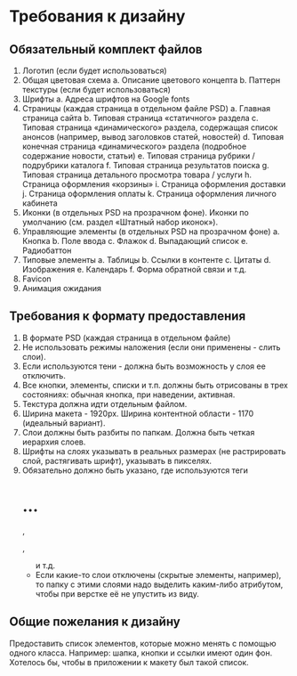 # Требования к дизайну

## Обязательный комплект файлов
1.	Логотип (если будет использоваться)
2.	Общая цветовая схема
a.	Описание цветового концепта
b.	Паттерн текстуры (если будет использоваться)
3.	Шрифты 
a.	Адреса шрифтов на Google fonts
4.	Страницы (каждая страница в отдельном файле PSD)
  a.	Главная страница сайта
  b.	Типовая страница «статичного» раздела
  c.	Типовая страница «динамического» раздела, содержащая список анонсов (например, вывод заголовков статей, новостей)
  d.	Типовая конечная страница «динамического» раздела (подробное содержание новости, статьи)
  e.	Типовая страница рубрики / подрубрики каталога
  f.	Типовая страница результатов поиска
  g.	Типовая страница детального просмотра товара / услуги
  h.	Страница оформления «корзины»
  i.	Страница оформления доставки
  j.	Страница оформления оплаты
   k.	Страница оформления личного кабинета
5.	Иконки (в отдельных PSD на прозрачном фоне). Иконки по умолчанию (см. раздел «Штатный набор иконок»).
6.	Управляющие элементы (в отдельных PSD на прозрачном фоне)
  a.	Кнопка
  b.	Поле ввода
  c.	Флажок
  d.	Выпадающий список
  e.	Радиобаттон
7.	Типовые элементы
  a.	Таблицы
  b.	Ссылки в контенте
  c.	Цитаты
  d.	Изображения
  e.	Календарь
  f.	Форма обратной связи и т.д.
8.	Favicon
9.	Анимация ожидания

## Требования к формату предоставления
1.	В формате PSD (каждая страница в отдельном файле)
2.	Не использовать режимы наложения (если они применены - слить слои).
3.	Если используются тени - должна быть возможность у слоя ее отключить.
4.	Все кнопки, элементы, списки и т.п. должны быть отрисованы в трех состояниях: обычная кнопка, при наведении, активная.
5.	Текстура должна идти отдельным файлом.
6.	Ширина макета - 1920px. Ширина контентной области - 1170 (идеальный вариант).
7.	Слои должны быть разбиты по папкам. Должна быть четкая иерархия слоев.
8.	Шрифты на слоях указывать в реальных размерах (не растрировать слой, растягивать шрифт), указывать в пикселях.
9.	Обязательно должно быть указано, где используются теги <h1>…</h6>, <p>, <ul> и т.д.
10.	Если какие-то слои отключены (скрытые элементы, например), то папку с этими слоями надо выделить каким-либо атрибутом, чтобы при верстке её не упустить из виду.

## Общие пожелания к дизайну
Предоставить список элементов, которые можно менять с помощью одного класса. 
Например: шапка, кнопки и ссылки имеют один фон. Хотелось бы, чтобы в приложении к макету был такой список.
